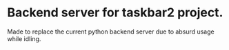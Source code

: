 # Backend server for taskbar2 project. 
Made to replace the current python backend server due to absurd usage while idling.
